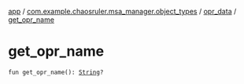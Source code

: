 [app](../../index.md) / [com.example.chaosruler.msa_manager.object_types](../index.md) / [opr_data](index.md) / [get_opr_name](.)

# get_opr_name

`fun get_opr_name(): `[`String`](https://kotlinlang.org/api/latest/jvm/stdlib/kotlin/-string/index.html)`?`